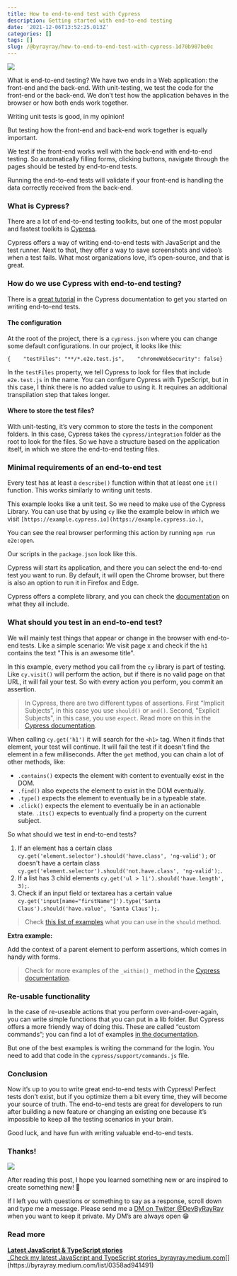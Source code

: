```yaml
---
title: How to end-to-end test with Cypress
description: Getting started with end-to-end testing
date: '2021-12-06T13:52:25.013Z'
categories: []
tags: []
slug: /@byrayray/how-to-end-to-end-test-with-cypress-1d70b907be0c
---
```


![](/images/0__Co1BnI8HTpTQhr0g.jpg)

What is end-to-end testing? We have two ends in a Web application: the front-end and the back-end. With unit-testing, we test the code for the front-end or the back-end. We don’t test how the application behaves in the browser or how both ends work together.

Writing unit tests is good, in my opinion!

But testing how the front-end and back-end work together is equally important.

We test if the front-end works well with the back-end with end-to-end testing. So automatically filling forms, clicking buttons, navigate through the pages should be tested by end-to-end tests.

Running the end-to-end tests will validate if your front-end is handling the data correctly received from the back-end.

### What is Cypress?

There are a lot of end-to-end testing toolkits, but one of the most popular and fastest toolkits is [Cypress](https://www.cypress.io/).

Cypress offers a way of writing end-to-end tests with JavaScript and the test runner. Next to that, they offer a way to save screenshots and video’s when a test fails. What most organizations love, it’s open-source, and that is great.

### How do we use Cypress with end-to-end testing?

There is a [great tutorial](https://docs.cypress.io/guides/getting-started/writing-your-first-test#Write-your-first-test) in the Cypress documentation to get you started on writing end-to-end tests.

#### The configuration

At the root of the project, there is a `cypress.json` where you can change some default configurations. In our project, it looks like this:

```
{    "testFiles": "**/*.e2e.test.js",    "chromeWebSecurity": false}
```

In the `testFiles` property, we tell Cypress to look for files that include `e2e.test.js` in the name. You can configure Cypress with TypeScript, but in this case, I think there is no added value to using it. It requires an additional transpilation step that takes longer.

#### Where to store the test files?

With unit-testing, it’s very common to store the tests in the component folders. In this case, Cypress takes the `cypress/integration` folder as the root to look for the files. So we have a structure based on the application itself, in which we store the end-to-end testing files.

### Minimal requirements of an end-to-end test

Every test has at least a `describe()` function within that at least one `it()` function. This works similarly to writing unit tests.

This example looks like a unit test. So we need to make use of the Cypress Library. You can use that by using `cy` like the example below in which we visit `[https://example.cypress.io](https://example.cypress.io.)`[.](https://example.cypress.io.)

You can see the real browser performing this action by running `npm run e2e:open`.

Our scripts in the `package.json` look like this.

Cypress will start its application, and there you can select the end-to-end test you want to run. By default, it will open the Chrome browser, but there is also an option to run it in Firefox and Edge.

Cypress offers a complete library, and you can check the [documentation](https://docs.cypress.io/api/table-of-contents) on what they all include.

### What should you test in an end-to-end test?

We will mainly test things that appear or change in the browser with end-to-end tests. Like a simple scenario: We visit page x and check if the `h1` contains the text "This is an awesome title".

In this example, every method you call from the `cy` library is part of testing. Like `cy.visit()` will perform the action, but if there is no valid page on that URL, it will fail your test. So with every action you perform, you commit an assertion.

> In Cypress, there are two different types of assertions. First “Implicit Subjects”, in this case you use `should()` or `and()`. Second, "Explicit Subjects", in this case, you use `expect`. Read more on this in the [Cypress documentation](https://docs.cypress.io/guides/core-concepts/introduction-to-cypress#Writing-Assertions).

When calling `cy.get('h1')` it will search for the `<h1>` tag. When it finds that element, your test will continue. It will fail the test if it doesn't find the element in a few milliseconds. After the `get` method, you can chain a lot of other methods, like:

*   `.contains()` expects the element with content to eventually exist in the DOM.
*   `.find()` also expects the element to exist in the DOM eventually.
*   `.type()` expects the element to eventually be in a typeable state.
*   `.click()` expects the element to eventually be in an actionable state. `.its()` expects to eventually find a property on the current subject.

So what should we test in end-to-end tests?

1.  If an element has a certain class `cy.get('element.selector').should('have.class', 'ng-valid');` or doesn't have a certain class `cy.get('element.selector').should('not.have.class', 'ng-valid');`.
2.  If a list has 3 child elements `cy.get('ul > li').should('have.length', 3);`.
3.  Check if an input field or textarea has a certain value `cy.get('input[name="firstName"]').type('Santa Claus').should('have.value', 'Santa Claus');`.

> Check [this list of examples](https://docs.cypress.io/guides/references/assertions#Adding-New-Assertions) what you can use in the `should` method.

**Extra example:**

Add the context of a parent element to perform assertions, which comes in handy with forms.

> Check for more examples of the `_within()_` method in the [Cypress documentation](https://docs.cypress.io/api/commands/within#Examples).

### Re-usable functionality

In the case of re-useable actions that you perform over-and-over-again, you can write simple functions that you can put in a lib folder. But Cypress offers a more friendly way of doing this. These are called “custom commands”; you can find a lot of examples [in the documentation](https://docs.cypress.io/api/cypress-api/custom-commands#Log-in-command-using-UI).

But one of the best examples is writing the command for the login. You need to add that code in the `cypress/support/commands.js` file.



### Conclusion

Now it’s up to you to write great end-to-end tests with Cypress! Perfect tests don’t exist, but if you optimize them a bit every time, they will become your source of truth. The end-to-end tests are great for developers to run after building a new feature or changing an existing one because it’s impossible to keep all the testing scenarios in your brain.

Good luck, and have fun with writing valuable end-to-end tests.

### Thanks!

![](/images/0__4aTcitCaVTWHHeiO.jpg)

After reading this post, I hope you learned something new or are inspired to create something new! 🤗

If I left you with questions or something to say as a response, scroll down and type me a message. Please send me a [DM on Twitter @DevByRayRay](https://twitter.com/@devbyrayray) when you want to keep it private. My DM’s are always open 😁



### Read more

[**Latest JavaScript & TypeScript stories**  
_Check my latest JavaScript and TypeScript stories_byrayray.medium.com](https://byrayray.medium.com/list/0358ad941491 "https://byrayray.medium.com/list/0358ad941491")[](https://byrayray.medium.com/list/0358ad941491)